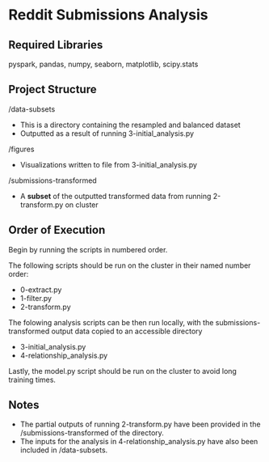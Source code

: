 # Reddit Submissions Analysis

## Required Libraries

pyspark, pandas, numpy, seaborn, matplotlib, scipy.stats

## Project Structure

/data-subsets
- This is a directory containing the resampled and balanced dataset
- Outputted as a result of running 3-initial_analysis.py

/figures
- Visualizations written to file from 3-initial_analysis.py

/submissions-transformed
- A **subset** of the outputted transformed data from running 2-transform.py on cluster

## Order of Execution

Begin by running the scripts in numbered order. 

The following scripts should be run on the cluster in their named number order: 
- 0-extract.py
- 1-filter.py
- 2-transform.py

The folowing analysis scripts can be then run locally, with the submissions-transformed output data copied to an accessible directory
- 3-initial_analysis.py
- 4-relationship_analysis.py

Lastly, the model.py script should be run on the cluster to avoid long training times.

## Notes
- The partial outputs of running 2-transform.py have been provided in the /submissions-transformed of the directory.
- The inputs for the analysis in 4-relationship_analysis.py have also been included in /data-subsets.
